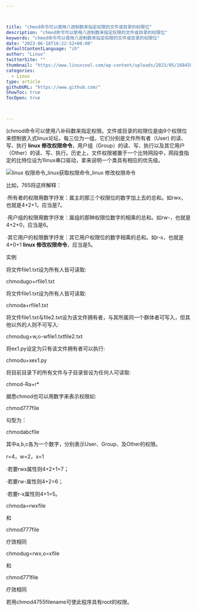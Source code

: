 ```yaml
---



title: "chmod命令可以使用八进制数来指定权限的文件或目录的权限位"
description: "chmod命令可以使用八进制数来指定权限的文件或目录的权限位"
keywords: "chmod命令可以使用八进制数来指定权限的文件或目录的权限位"
date: "2023-06-18T16:22:52+08:00"
defaultContentLanguage: "zh"
author: "Linux"
twitterSite: ""
thumbnail: "https://www.linuxcool.com/wp-content/uploads/2023/05/1684584793170_0.png"
categories:
  - Linux
type: article
githubURL: "https://www.github.com/"
ShowToc: true
TocOpen: true



---
```


(chmod命令可以使用八补码数来指定权限。文件或目录的权限位是由9个权限位来控制嵌入式linux论坛，每三位为一组，它们分别是文件所有者（User) 的读、写、执行 **linux 修改权限命令**，用户组（Group）的读、写、执行以及其它用户（Other）的读、写、执行。历史上，文件权限被置于一个比特网段中，网段食指定的比特位设为1linux串口驱动，拿来说明一个类具有相应的优先级。

![linux 权限命令_linux获取权限命令_linux 修改权限命令](https://www.linuxcool.com/wp-content/uploads/2023/05/1684584793170_0.png)

比如，765将这样解释：

·所有者的权限用数字抒发：属主的那三个权限位的数字加上去的总和。如rwx，也就是4+2+1，应当是7。

·用户组的权限用数字抒发：属组的那种权限位数字的相乘的总和。如rw-，也就是4+2+0，应当是6。

·其它用户的权限数字抒发：其它用户权限位的数字相乘的总和。如r-x，也就是4+0+1 **linux 修改权限命令**，应当是5。

实例

将文件file1.txt设为所有人皆可读取:

chmodugo+rfile1.txt

将文件file1.txt设为所有人皆可读取:

chmoda+rfile1.txt

将文件file1.txt与file2.txt设为该文件拥有者，与其所属同一个群体者可写入，但其他以外的人则不可写入:

chmodug+w,o-wfile1.txtfile2.txt

将ex1.py设定为只有该文件拥有者可以执行:

chmodu+xex1.py

将目前目录下的所有文件与子目录皆设为任何人可读取:

chmod-Ra+r*

据悉chmod也可以用数字来表示权限如:

chmod777file

句型为：

chmodabcfile

其中a,b,c各为一个数字，分别表示User、Group、及Other的权限。

r=4，w=2，x=1

·若要rwx属性则4+2+1=7；

·若要rw-属性则4+2=6；

·若要r-x属性则4+1=5。

chmoda=rwxfile

和

chmod777file

疗效相同

chmodug=rwx,o=xfile

和

chmod771file

疗效相同

若用chmod4755filename可使此程序具有root的权限。